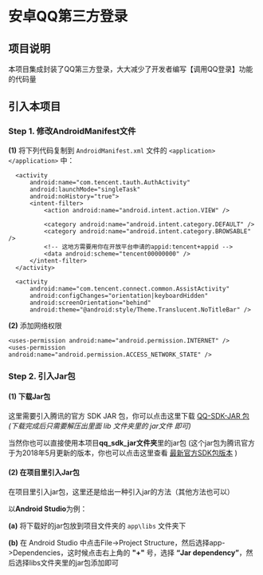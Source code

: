 # 安卓QQ第三方登录

## 项目说明

  本项目集成封装了QQ第三方登录，大大减少了开发者编写【调用QQ登录】功能的代码量
  
  
## 引入本项目

  ### Step 1. 修改AndroidManifest文件
  
  
  **(1)** 将下列代码复制到 ```AndroidManifest.xml``` 文件的 ```<application></application>``` 中：
    
  ```
    <activity
        android:name="com.tencent.tauth.AuthActivity"
        android:launchMode="singleTask"
        android:noHistory="true">
        <intent-filter>
            <action android:name="android.intent.action.VIEW" />

            <category android:name="android.intent.category.DEFAULT" />
            <category android:name="android.intent.category.BROWSABLE" />
            <!-- 这地方需要用你在开放平台申请的appid:tencent+appid -->
            <data android:scheme="tencent00000000" />
        </intent-filter>
    </activity>
    
    <activity
        android:name="com.tencent.connect.common.AssistActivity"
        android:configChanges="orientation|keyboardHidden"
        android:screenOrientation="behind"
        android:theme="@android:style/Theme.Translucent.NoTitleBar" />
  ```
  
  **(2)** 添加网络权限
  
  ```
  <uses-permission android:name="android.permission.INTERNET" />
  <uses-permission android:name="android.permission.ACCESS_NETWORK_STATE" />
  ```
  
  
  ### Step 2. 引入Jar包
  
  #### (1) 下载Jar包
  
  这里需要引入腾讯的官方 SDK JAR 包，你可以点击这里下载 [QQ-SDK-JAR 包](http://qzonestyle.gtimg.cn/qzone/vas/opensns/res/doc/Android_SDK_V3.3.3.zip)  *(下载完成后只需要解压出里面 lib 文件夹里的 jar文件 即可)*
  
  
  当然你也可以直接使用本项目**qq_sdk_jar文件夹**里的jar包 (这个jar包为腾讯官方于为2018年5月更新的版本，你也可以点击这里查看 [最新官方SDK包版本](http://wiki.open.qq.com/wiki/mobile/SDK%E4%B8%8B%E8%BD%BD) )
  
  
  #### (2) 在项目里引入Jar包
  
  在项目里引入jar包，这里还是给出一种引入jar的方法（其他方法也可以）
  
  以**Android Studio**为例：
  
  **(a)** 将下载好的jar包放到项目文件夹的 ```app\libs``` 文件夹下

  **(b)** 在 Android Studio 中点击File->Project Structure，然后选择app->Dependencies，这时候点击右上角的 **"+"** 号，选择 **“Jar dependency”**，然后选择libs文件夹里的jar包添加即可
  
  
  

